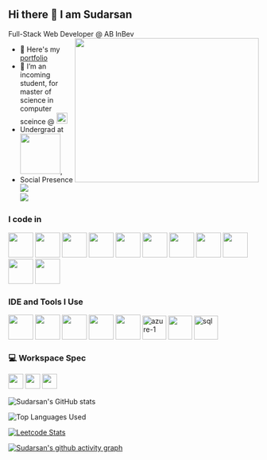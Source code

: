 ## Hi there 👋 I am Sudarsan

Full-Stack Web Developer @ AB InBev
<img align="right" width="370" height="290" src="https://i.pinimg.com/originals/47/f0/34/47f0342cec72b800463bf003eac1257e.gif">
- 🔭 Here's my [portfolio]()                                                 
- 🌱 I’m an incoming student, for master of science in computer sceince @ [<img src="https://www.ucdavis.edu/profiles/sitefarm/themes/sitefarm_one/images/uc-logo-gold.svg&w=137.5" height="22.5">](https://www.ucdavis.edu/)
- Undergrad at [<img src="https://d23qowwaqkh3fj.cloudfront.net/wp-content/uploads/2022/01/srm-logo-white.svg.gzip&w=140" height="81">](https://www.srmist.edu.in/),
- Social Presence
<br /> [<img src="https://img.shields.io/badge/Twitter-1DA1F2?style=for-the-badge&logo=twitter&logoColor=white" />]() <br /> [<img src="https://img.shields.io/badge/LinkedIn-0077B5?style=for-the-badge&logo=linkedin&logoColor=white" />](https://www.linkedin.com/in/sudarsan-srivathsun/)

### I code in
<img height="50" width="50" src="https://img.icons8.com/color/48/000000/python.png" /> <img height="50" width="50" src="https://img.icons8.com/color/48/000000/c-programming.png" /> <img height="50" width="50" src="https://img.icons8.com/color/48/000000/c-plus-plus-logo.png" /> <img height="50" width="50" src="https://img.icons8.com/color/48/000000/html-5.png" /> <img height="50" width="50" src="https://img.icons8.com/color/48/000000/css3.png" /> <img height="50" width="50" src="https://img.icons8.com/color/48/000000/sass.png"/> <img height="50" width="50" src="https://img.icons8.com/color/48/000000/bootstrap.png" />
<img height="50" width="50" src="https://img.icons8.com/color/48/000000/javascript.png"/> <img height="50" width="50" src="https://img.icons8.com/color/48/000000/tensorflow.png"/> <img height="50" width="50" src="https://img.icons8.com/color/48/000000/mysql-logo.png"/> <img height="50" width="50" src="https://img.icons8.com/color/48/000000/nodejs.png"/>

### IDE and Tools I Use
<img height="50" width="50" src="https://img.icons8.com/color/48/000000/visual-studio-code-2019.png"/> <img height="50" width="50" src="https://img.icons8.com/color/48/000000/pycharm.png"/> <img height="50" width="50" src="https://img.icons8.com/color/50/000000/git.png"/> <img height="50" width="50" src="https://img.icons8.com/dusk/64/000000/anaconda.png"/> <img height="50" width="50" src="https://img.icons8.com/color/48/000000/figma--v1.png"/> <img width="48" height="48" src="https://img.icons8.com/fluency/48/azure-1.png" alt="azure-1"/> <img width="48" height="48" src="https://img.icons8.com/external-tal-revivo-color-tal-revivo/24/external-development-experience-through-the-native-integrations-of-azure-with-visual-studio-logo-color-tal-revivo.png"/> <img width="48" height="48" src="https://img.icons8.com/fluency/48/sql.png" alt="sql"/>

### 💻 Workspace Spec
<img height="30" src="https://img.shields.io/badge/Macbook-Pro_M1-ED1C24?style=for-the-badge&logo=apple&logoColor=white"/> <img height="30" src="https://img.shields.io/badge/NVIDIA-GTX1650-76B900?style=for-the-badge&logo=nvidia&logoColor=white"/>  <img height="30" src="https://img.shields.io/badge/AMD-Ryzen_5_4600H-ED1C24?style=for-the-badge&logo=amd&logoColor=white"/> 

![Sudarsan's GitHub stats](https://github-readme-stats.vercel.app/api?username=burnfireblaze&theme=dark&show_icons=true&&hide=issues,contribs)

![Top Languages Used](https://github-readme-stats.vercel.app/api/top-langs/?username=burnfireblaze&size_weight=0.5&count_weight=0.5)

[![Leetcode Stats](https://leetcard.jacoblin.cool/burnfireblaze?ext=contest&theme=dark)](https://leetcode.com/burnfireblaze)

[![Sudarsan's github activity graph](https://github-readme-activity-graph.vercel.app/graph?username=burnfireblaze&bg_color=000000&color=ffffff&line=51f565&point=ffffff&area=true&hide_border=true)](https://github.com/ashutosh00710/github-readme-activity-graph)
<!--
**Burnfireblaze/burnfireblaze** is a ✨ _special_ ✨ repository because its `README.md` (this file) appears on your GitHub profile.

Here are some ideas to get you started:

- 🔭 I’m currently working on ...
- 🌱 I’m currently learning ...
- 👯 I’m looking to collaborate on ...
- 🤔 I’m looking for help with ...
- 💬 Ask me about ...
- 📫 How to reach me: ...
- 😄 Pronouns: ...
- ⚡ Fun fact: ...
-->
